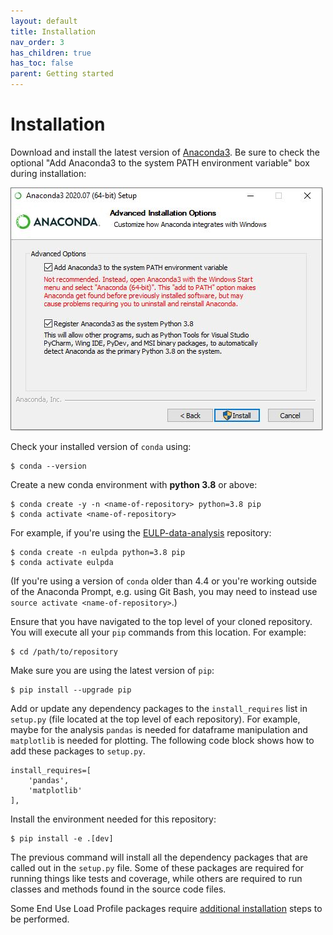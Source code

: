 ```yaml
---
layout: default
title: Installation
nav_order: 3
has_children: true
has_toc: false
parent: Getting started
---
```


# Installation

Download and install the latest version of [Anaconda3](https://www.anaconda.com/products/individual). Be sure to check the optional "Add Anaconda3 to the system PATH environment variable" box during installation:

![image](images/anaconda3setup.jpg)

Check your installed version of `conda` using:
```
$ conda --version
```

Create a new conda environment with **python 3.8** or above:
```
$ conda create -y -n <name-of-repository> python=3.8 pip
$ conda activate <name-of-repository>
```

For example, if you're using the [EULP-data-analysis](https://github.com/NREL/EULP-data-analysis) repository:
```
$ conda create -n eulpda python=3.8 pip
$ conda activate eulpda
```

(If you're using a version of `conda` older than 4.4 or you're working outside of the Anaconda Prompt, e.g. using Git Bash, you may need to instead use `source activate <name-of-repository>`.)

Ensure that you have navigated to the top level of your cloned repository. You will execute all your `pip` commands from this location. For example:
```
$ cd /path/to/repository
```

Make sure you are using the latest version of `pip`:
```
$ pip install --upgrade pip
```

Add or update any dependency packages to the `install_requires` list in `setup.py` (file located at the top level of each repository). For example, maybe for the analysis `pandas` is needed for dataframe manipulation and `matplotlib` is needed for plotting. The following code block shows how to add these packages to `setup.py`.
```
install_requires=[
    'pandas',
    'matplotlib'
],
```

Install the environment needed for this repository:
```
$ pip install -e .[dev]
```

The previous command will install all the dependency packages that are called out in the `setup.py` file. Some of these packages are required for running things like tests and coverage, while others are required to run classes and methods found in the source code files.

Some End Use Load Profile packages require [additional installation](additional_installation.md) steps to be performed.